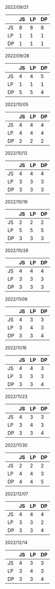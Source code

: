 2022/09/21

|    | JS | LP | DP |
|----|----|----|----|
| JS | 8  | 8  | 8  |
| LP | 1  | 1  | 1  |
| DP | 1  | 1  | 1  |


2022/09/28

|    | JS | LP | DP |
|----|----|----|----|
| JS | 4  | 4  | 5  |
| LP | 1  | 1  | 1  |
| DP | 5  | 5  | 4  |


2022/10/05

|    | JS | LP | DP |
|----|----|----|----|
| JS | 4  | 4  | 4  |
| LP | 4  | 4  | 4  |
| DP | 2  | 2  | 2  |


2022/10/12

|    | JS | LP | DP |
|----|----|----|----|
| JS | 4  | 4  | 4  |
| LP | 3  | 3  | 3  |
| DP | 3  | 3  | 3  |


2022/10/19

|    | JS | LP | DP |
|----|----|----|----|
| JS | 2  | 2  | 2  |
| LP | 5  | 5  | 5  |
| DP | 3  | 3  | 3  |


2022/10/26

|    | JS | LP | DP |
|----|----|----|----|
| JS | 4  | 4  | 4  |
| LP | 3  | 3  | 3  |
| DP | 3  | 3  | 3  |


2022/11/09

|    | JS | LP | DP |
|----|----|----|----|
| JS | 4  | 3  | 3  |
| LP | 3  | 4  | 3  |
| DP | 3  | 3  | 4  |


2022/11/16

|    | JS | LP | DP |
|----|----|----|----|
| JS | 4  | 4  | 3  |
| LP | 3  | 3  | 3  |
| DP | 3  | 3  | 4  |

2022/11/23

|    | JS | LP | DP |
|----|----|----|----|
| JS | 4  | 3  | 3  |
| LP | 3  | 4  | 3  |
| DP | 3  | 3  | 4  |

2022/11/30

|    | JS | LP | DP |
|----|----|----|----|
| JS | 2  | 2  | 2  |
| LP | 4  | 4  | 3  |
| DP | 4  | 4  | 5  |

2022/12/07

|    | JS | LP | DP |
|----|----|----|----|
| JS | 4  | 4  | 4  |
| LP | 3  | 3  | 2  |
| DP | 3  | 3  | 4  |

2022/12/14

|    | JS | LP | DP |
|----|----|----|----|
| JS | 4  | 3  | 3  |
| LP | 3  | 4  | 3  |
| DP | 3  | 3  | 4  |
